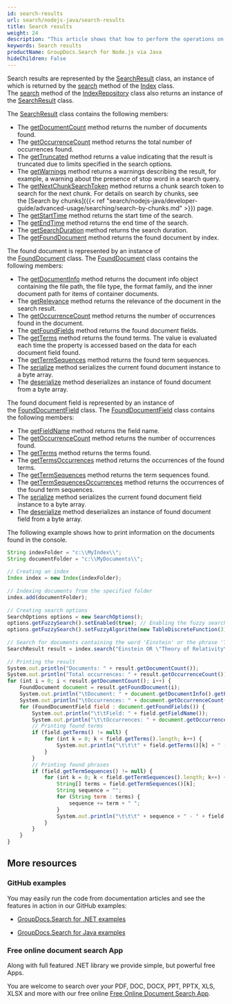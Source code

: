 ```yaml
---
id: search-results
url: search/nodejs-java/search-results
title: Search results
weight: 24
description: "This article shows that how to perform the operations on search results."
keywords: Search results
productName: GroupDocs.Search for Node.js via Java
hideChildren: False
---
```

Search results are represented by the [SearchResult](https://reference.groupdocs.com/search/nodejs-java/com.groupdocs.search.results/SearchResult) class, an instance of which is returned by the [search](https://reference.groupdocs.com/search/nodejs-java/com.groupdocs.search/Index#search(java.lang.String)) method of the [Index](https://reference.groupdocs.com/search/nodejs-java/com.groupdocs.search/Index) class. The [search](https://reference.groupdocs.com/search/nodejs-java/com.groupdocs.search/IndexRepository#search(java.lang.String)) method of the [IndexRepository](https://reference.groupdocs.com/search/nodejs-java/com.groupdocs.search/IndexRepository) class also returns an instance of the [SearchResult](https://reference.groupdocs.com/search/nodejs-java/com.groupdocs.search.results/SearchResult) class.

The [SearchResult](https://reference.groupdocs.com/search/nodejs-java/com.groupdocs.search.results/SearchResult) class contains the following members:

*   The [getDocumentCount](https://reference.groupdocs.com/search/nodejs-java/com.groupdocs.search.results/SearchResult#getDocumentCount()) method returns the number of documents found.
*   The [getOccurrenceCount](https://reference.groupdocs.com/search/nodejs-java/com.groupdocs.search.results/SearchResult#getOccurrenceCount()) method returns the total number of occurrences found.
*   The [getTruncated](https://reference.groupdocs.com/search/nodejs-java/com.groupdocs.search.results/SearchResult#getTruncated()) method returns a value indicating that the result is truncated due to limits specified in the search options.
*   The [getWarnings](https://reference.groupdocs.com/search/nodejs-java/com.groupdocs.search.results/SearchResult#getWarnings()) method returns a warnings describing the result, for example, a warning about the presence of stop word in a search query.
*   The [getNextChunkSearchToken](https://reference.groupdocs.com/search/nodejs-java/com.groupdocs.search.results/SearchResult#getNextChunkSearchToken()) method returns a chunk search token to search for the next chunk. For details on search by chunks, see the [Search by chunks]({{< ref "search/nodejs-java/developer-guide/advanced-usage/searching/search-by-chunks.md" >}}) page.
*   The [getStartTime](https://reference.groupdocs.com/search/nodejs-java/com.groupdocs.search.results/SearchResult#getStartTime()) method returns the start time of the search.
*   The [getEndTime](https://reference.groupdocs.com/search/nodejs-java/com.groupdocs.search.results/SearchResult#getEndTime()) method returns the end time of the search.
*   The [getSearchDuration](https://reference.groupdocs.com/search/nodejs-java/com.groupdocs.search.results/SearchResult#getSearchDuration()) method returns the search duration.
*   The [getFoundDocument](https://reference.groupdocs.com/search/nodejs-java/com.groupdocs.search.results/SearchResult#getFoundDocument(int)) method returns the found document by index.

The found document is represented by an instance of the [FoundDocument](https://reference.groupdocs.com/search/nodejs-java/com.groupdocs.search.results/FoundDocument) class. The [FoundDocument](https://reference.groupdocs.com/search/nodejs-java/com.groupdocs.search.results/FoundDocument) class contains the following members:

*   The [getDocumentInfo](https://reference.groupdocs.com/search/nodejs-java/com.groupdocs.search.results/FoundDocument#getDocumentInfo()) method returns the document info object containing the file path, the file type, the format family, and the inner document path for items of container documents.
*   The [getRelevance](https://reference.groupdocs.com/search/nodejs-java/com.groupdocs.search.results/FoundDocument#getRelevance()) method returns the relevance of the document in the search result.
*   The [getOccurrenceCount](https://reference.groupdocs.com/search/nodejs-java/com.groupdocs.search.results/FoundDocument#getOccurrenceCount()) method returns the number of occurrences found in the document.
*   The [getFoundFields](https://reference.groupdocs.com/search/nodejs-java/com.groupdocs.search.results/FoundDocument#getFoundFields()) method returns the found document fields.
*   The [getTerms](https://reference.groupdocs.com/search/nodejs-java/com.groupdocs.search.results/FoundDocument#getTerms()) method returns the found terms. The value is evaluated each time the property is accessed based on the data for each document field found.
*   The [getTermSequences](https://reference.groupdocs.com/search/nodejs-java/com.groupdocs.search.results/FoundDocument#getTermSequences()) method returns the found term sequences.
*   The [serialize](https://reference.groupdocs.com/search/nodejs-java/com.groupdocs.search.results/FoundDocument#serialize()) method serializes the current found document instance to a byte array.
*   The [deserialize](https://reference.groupdocs.com/search/nodejs-java/com.groupdocs.search.results/FoundDocument#deserialize(byte[])) method deserializes an instance of found document from a byte array.

The found document field is represented by an instance of the [FoundDocumentField](https://reference.groupdocs.com/search/nodejs-java/com.groupdocs.search.results/FoundDocumentField) class. The [FoundDocumentField](https://reference.groupdocs.com/search/nodejs-java/com.groupdocs.search.results/FoundDocumentField) class contains the following members:

*   The [getFieldName](https://reference.groupdocs.com/search/nodejs-java/com.groupdocs.search.results/FoundDocumentField#getFieldName()) method returns the field name.
*   The [getOccurrenceCount](https://reference.groupdocs.com/search/nodejs-java/com.groupdocs.search.results/FoundDocumentField#getOccurrenceCount()) method returns the number of occurrences found.
*   The [getTerms](https://reference.groupdocs.com/search/nodejs-java/com.groupdocs.search.results/FoundDocumentField#getTerms()) method returns the terms found.
*   The [getTermsOccurrences](https://reference.groupdocs.com/search/nodejs-java/com.groupdocs.search.results/FoundDocumentField#getTermsOccurrences()) method returns the occurrences of the found terms.
*   The [getTermSequences](https://reference.groupdocs.com/search/nodejs-java/com.groupdocs.search.results/FoundDocumentField#getTermSequences()) method returns the term sequences found.
*   The [getTermSequencesOccurrences](https://reference.groupdocs.com/search/nodejs-java/com.groupdocs.search.results/FoundDocumentField#getTermSequencesOccurrences()) method returns the occurrences of the found term sequences.
*   The [serialize](https://reference.groupdocs.com/search/nodejs-java/com.groupdocs.search.results/FoundDocumentField#serialize()) method serializes the current found document field instance to a byte array.
*   The [deserialize](https://reference.groupdocs.com/search/nodejs-java/com.groupdocs.search.results/FoundDocumentField#deserialize(byte[])) method deserializes an instance of found document field from a byte array.

The following example shows how to print information on the documents found in the console.

```javascript
String indexFolder = "c:\\MyIndex\\";
String documentFolder = "c:\\MyDocuments\\";
 
// Creating an index
Index index = new Index(indexFolder);
 
// Indexing documents from the specified folder
index.add(documentFolder);
 
// Creating search options
SearchOptions options = new SearchOptions();
options.getFuzzySearch().setEnabled(true); // Enabling the fuzzy search
options.getFuzzySearch().setFuzzyAlgorithm(new TableDiscreteFunction(3)); // Setting the maximum number of differences to 3
 
// Search for documents containing the word 'Einstein' or the phrase 'Theory of Relativity'
SearchResult result = index.search("Einstein OR \"Theory of Relativity\"", options);
 
// Printing the result
System.out.println("Documents: " + result.getDocumentCount());
System.out.println("Total occurrences: " + result.getOccurrenceCount());
for (int i = 0; i < result.getDocumentCount(); i++) {
    FoundDocument document = result.getFoundDocument(i);
    System.out.println("\tDocument: " + document.getDocumentInfo().getFilePath());
    System.out.println("\tOccurrences: " + document.getOccurrenceCount());
    for (FoundDocumentField field : document.getFoundFields()) {
        System.out.println("\t\tField: " + field.getFieldName());
        System.out.println("\t\tOccurrences: " + document.getOccurrenceCount());
        // Printing found terms
        if (field.getTerms() != null) {
            for (int k = 0; k < field.getTerms().length; k++) {
                System.out.println("\t\t\t" + field.getTerms()[k] + " - " + field.getTermsOccurrences()[k]);
            }
        }
        // Printing found phrases
        if (field.getTermSequences() != null) {
            for (int k = 0; k < field.getTermSequences().length; k++) {
                String[] terms = field.getTermSequences()[k];
                String sequence = "";
                for (String term : terms) {
                    sequence += term + " ";
                }
                System.out.println("\t\t\t" + sequence + " - " + field.getTermSequencesOccurrences()[k]);
            }
        }
    }
}
```

## More resources

### GitHub examples

You may easily run the code from documentation articles and see the features in action in our GitHub examples:

*   [GroupDocs.Search for .NET examples](https://github.com/groupdocs-search/GroupDocs.Search-for-.NET)
    
*   [GroupDocs.Search for Java examples](https://github.com/groupdocs-search/GroupDocs.Search-for-Java)
    

### Free online document search App

Along with full featured .NET library we provide simple, but powerful free Apps.

You are welcome to search over your PDF, DOC, DOCX, PPT, PPTX, XLS, XLSX and more with our free online [Free Online Document Search App](https://products.groupdocs.app/search).
